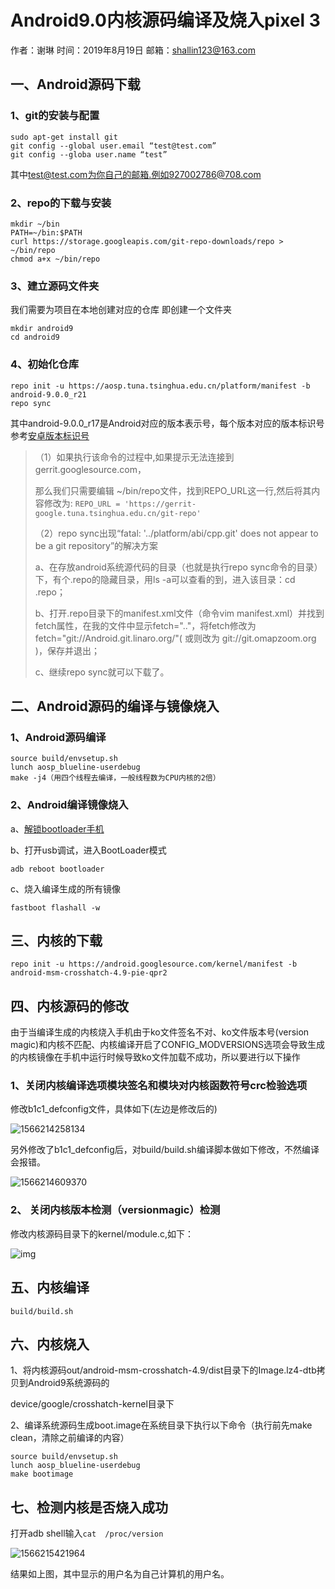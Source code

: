 # Android9.0内核源码编译及烧入pixel 3

作者：谢琳 时间：2019年8月19日 邮箱：shallin123@163.com

## 一、Android源码下载

### 1、git的安装与配置

```
sudo apt-get install git
git config --global user.email “test@test.com”
git config --globa user.name “test”
```

其中[test@test.com](mailto:test@test.com)为你自己的邮箱.例如927002786@708.com

### 2、repo的下载与安装

```
mkdir ~/bin
PATH=~/bin:$PATH
curl https://storage.googleapis.com/git-repo-downloads/repo > ~/bin/repo
chmod a+x ~/bin/repo
```

### 3、建立源码文件夹

我们需要为项目在本地创建对应的仓库 即创建一个文件夹

```
mkdir android9
cd android9
```

### 4、初始化仓库

```
repo init -u https://aosp.tuna.tsinghua.edu.cn/platform/manifest -b android-9.0.0_r21
repo sync
```

其中android-9.0.0_r17是Android对应的版本表示号，每个版本对应的版本标识号参考[安卓版本标识号](https://source.android.com/source/build-numbers.html#source-code-tags-and-builds)

> （1）如果执行该命令的过程中,如果提示无法连接到 gerrit.googlesource.com，
>
>  那么我们只需要编辑 ~/bin/repo文件，找到REPO_URL这一行,然后将其内容修改为: `REPO_URL = 'https://gerrit-google.tuna.tsinghua.edu.cn/git-repo'`
>
> （2）repo sync出现“fatal: '../platform/abi/cpp.git' does not appear to be a git repository”的解决方案
>
> a、在存放android系统源代码的目录（也就是执行repo sync命令的目录）下，有个.repo的隐藏目录，用ls -a可以查看的到，进入该目录：cd .repo；
>
> b、打开.repo目录下的manifest.xml文件（命令vim manifest.xml）并找到fetch属性，在我的文件中显示fetch=".."，将fetch修改为 fetch="git://Android.git.linaro.org/"( 或则改为 git://git.omapzoom.org )，保存并退出；
>
> c、继续repo sync就可以下载了。

## 二、Android源码的编译与镜像烧入

### 1、Android源码编译

```
source build/envsetup.sh
lunch aosp_blueline-userdebug
make -j4（用四个线程去编译，一般线程数为CPU内核的2倍）
```

### 2、Android编译镜像烧入

a、[解锁bootloader手机](https://android.gadgethacks.com/how-to/unlock-bootloader-your-google-pixel-pixel-xl-0174627/)

b、打开usb调试，进入BootLoader模式

`adb reboot bootloader`

c、烧入编译生成的所有镜像

`fastboot flashall -w`

## 三、内核的下载

```
repo init -u https://android.googlesource.com/kernel/manifest -b android-msm-crosshatch-4.9-pie-qpr2
```

## 四、内核源码的修改

由于当编译生成的内核烧入手机由于ko文件签名不对、ko文件版本号(version magic)和内核不匹配、内核编译开启了CONFIG_MODVERSIONS选项会导致生成的内核镜像在手机中运行时候导致ko文件加载不成功，所以要进行以下操作

### 1、关闭内核编译选项模块签名和模块对内核函数符号crc检验选项

修改b1c1_defconfig文件，具体如下(左边是修改后的)

![1566214258134](C:\Users\shallin\AppData\Roaming\Typora\typora-user-images\1566214258134.png)

另外修改了b1c1_defconfig后，对build/build.sh编译脚本做如下修改，不然编译会报错。

![1566214609370](C:\Users\shallin\AppData\Roaming\Typora\typora-user-images\1566214609370.png)



### 2、 关闭内核版本检测（versionmagic）检测

修改内核源码目录下的kernel/module.c,如下：

![img](file:///C:/Users/shallin/AppData/Local/Temp/msohtmlclip1/01/clip_image002.png)



## 五、内核编译

```
build/build.sh
```

## 六、内核烧入

1、将内核源码out/android-msm-crosshatch-4.9/dist目录下的Image.lz4-dtb拷贝到Android9系统源码的

device/google/crosshatch-kernel目录下

2、编译系统源码生成boot.image在系统目录下执行以下命令（执行前先make clean，清除之前编译的内容）

```
source build/envsetup.sh
lunch aosp_blueline-userdebug
make bootimage
```

## 七、检测内核是否烧入成功

打开adb shell输入`cat  /proc/version`

![1566215421964](C:\Users\shallin\AppData\Roaming\Typora\typora-user-images\1566215421964.png)

结果如上图，其中显示的用户名为自己计算机的用户名。



